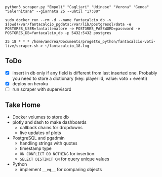 ```
python3 scraper.py "Empoli" "Cagliari" "Udinese" "Verona" "Genoa" "Salernitana" --giornata 25 --until "17:00"
```

```
sudo docker run --rm -d --name fantacalcio_db -v $(pwd)/var/fantacalcio_pgdata:/var/lib/postgresql/data -e POSTGRES_USER=fantallenatore -e POSTGRES_PASSWORD=password -e POSTGRES_DB=fantacalcio_db -p 5432:5432 postgres
```

```
25 18 * * * /home/andrea/Documents/progetto_python/fantacalcio-voti-live/scraper.sh > ~/fantacalcio_18.log
```

## ToDo
- [x] insert in db only if any field is different from last inserted one.
  Probably you need to store a dictionary (key: player id, value: voto + eventi)
- [x] deploy on heroku
- [ ] run scraper with supervisord

## Take Home
- Docker volumes to store db
- plotly and dash to make dashboards
  - callback chains for dropdowns
  - live updates of plots
- PostgreSQL and pgadmin
  - handling strings with quotes
  - timestamp type
  - `ON CONFLICT DO NOTHING` for insertion
  - `SELECT DISTINCT ON` for query unique values
- Python
  - implement `__eq__` for comparing objects
